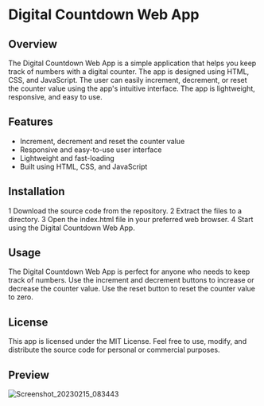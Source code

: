 # Digital Countdown Web App

## Overview

The Digital Countdown Web App is a simple application that helps you keep track of numbers with a digital counter. The app is designed using HTML, CSS, and JavaScript. The user can easily increment, decrement, or reset the counter value using the app's intuitive interface. The app is lightweight, responsive, and easy to use.

## Features

* Increment, decrement and reset the counter value
* Responsive and easy-to-use user interface
* Lightweight and fast-loading
* Built using HTML, CSS, and JavaScript

## Installation

1 Download the source code from the repository.
2 Extract the files to a directory.
3 Open the index.html file in your preferred web browser.
4 Start using the Digital Countdown Web App.

## Usage

The Digital Countdown Web App is perfect for anyone who needs to keep track of numbers. Use the increment and decrement buttons to increase or decrease the counter value. Use the reset button to reset the counter value to zero.

## License
This app is licensed under the MIT License. Feel free to use, modify, and distribute the source code for personal or commercial purposes.

## Preview
![Screenshot_20230215_083443](https://user-images.githubusercontent.com/110076050/218916926-2dc64a43-39df-477f-b9e9-4b82d39d0f6d.png)
